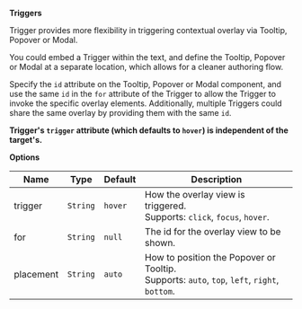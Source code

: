 ****Triggers****

Trigger provides more flexibility in triggering contextual overlay via Tooltip, Popover or Modal.

You could embed a Trigger within the text, and define the Tooltip, Popover or Modal at a separate location, which allows for a cleaner authoring flow.

Specify the `id` attribute on the Tooltip, Popover or Modal component, and use the same `id` in the `for` attribute of the Trigger to allow the Trigger to invoke the specific overlay elements.
Additionally, multiple Triggers could share the same overlay by providing them with the same `id`.
<br />

**Trigger's `trigger` attribute (which defaults to `hover`) is independent of the target's.**

****Options****

Name | Type | Default | Description
---- | ---- | ------- | ------
trigger | `String` | `hover` | How the overlay view is triggered.<br>Supports: `click`, `focus`, `hover`.
for | `String` | `null` | The id for the overlay view to be shown.
placement | `String` | `auto` | How to position the Popover or Tooltip.<br>Supports: `auto`, `top`, `left`, `right`, `bottom`.
